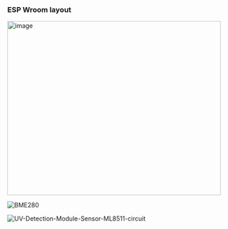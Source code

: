 ### ESP Wroom layout
<img width="488" height="399" alt="image" src="https://github.com/user-attachments/assets/0e4eb761-713d-478a-bb4c-650c5800c598" />

![BME280](https://github.com/user-attachments/assets/996f54b0-6d28-4749-bbda-40e66231340f)

![UV-Detection-Module-Sensor-ML8511-circuit](https://github.com/user-attachments/assets/fce5f3cb-fd83-4bd9-a540-e66abf08c941)
